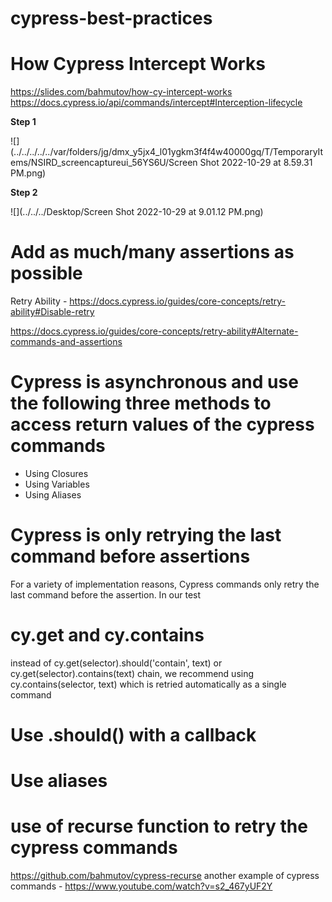 # cypress-best-practices


# How Cypress Intercept Works
https://slides.com/bahmutov/how-cy-intercept-works
https://docs.cypress.io/api/commands/intercept#Interception-lifecycle

**Step 1** 

![](../../../../../var/folders/jg/dmx_y5jx4_l01ygkm3f4f4w40000gq/T/TemporaryItems/NSIRD_screencaptureui_56YS6U/Screen Shot 2022-10-29 at 8.59.31 PM.png)


**Step 2**

![](../../../Desktop/Screen Shot 2022-10-29 at 9.01.12 PM.png)

# Add as much/many assertions as possible 

Retry Ability - https://docs.cypress.io/guides/core-concepts/retry-ability#Disable-retry

https://docs.cypress.io/guides/core-concepts/retry-ability#Alternate-commands-and-assertions

# Cypress is asynchronous and use the following three methods to access return values of the cypress commands 

* Using Closures
* Using Variables
* Using Aliases

# Cypress is only retrying the last command before assertions 

For a variety of implementation reasons, Cypress commands only retry the last command before the assertion. In our test

# cy.get and cy.contains

instead of cy.get(selector).should('contain', text) or cy.get(selector).contains(text) chain, 
we recommend using cy.contains(selector, text) which is retried automatically as a single command

# Use .should() with a callback

# Use aliases

# use of recurse function to retry the cypress commands 

https://github.com/bahmutov/cypress-recurse
another example of cypress commands - https://www.youtube.com/watch?v=s2_467yUF2Y








